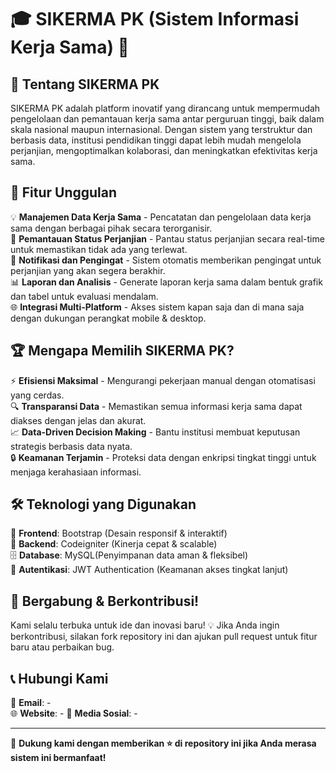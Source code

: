 # 🎓 SIKERMA PK (Sistem Informasi Kerja Sama) 🚀

## 📖 Tentang SIKERMA PK
SIKERMA PK adalah platform inovatif yang dirancang untuk mempermudah pengelolaan dan pemantauan kerja sama antar perguruan tinggi, baik dalam skala nasional maupun internasional. Dengan sistem yang terstruktur dan berbasis data, institusi pendidikan tinggi dapat lebih mudah mengelola perjanjian, mengoptimalkan kolaborasi, dan meningkatkan efektivitas kerja sama.

## 🎯 Fitur Unggulan
💡 **Manajemen Data Kerja Sama** - Pencatatan dan pengelolaan data kerja sama dengan berbagai pihak secara terorganisir.  
📅 **Pemantauan Status Perjanjian** - Pantau status perjanjian secara real-time untuk memastikan tidak ada yang terlewat.  
🔔 **Notifikasi dan Pengingat** - Sistem otomatis memberikan pengingat untuk perjanjian yang akan segera berakhir.  
📊 **Laporan dan Analisis** - Generate laporan kerja sama dalam bentuk grafik dan tabel untuk evaluasi mendalam.  
🌐 **Integrasi Multi-Platform** - Akses sistem kapan saja dan di mana saja dengan dukungan perangkat mobile & desktop.  

## 🏆 Mengapa Memilih SIKERMA PK?
⚡ **Efisiensi Maksimal** - Mengurangi pekerjaan manual dengan otomatisasi yang cerdas.  
🔍 **Transparansi Data** - Memastikan semua informasi kerja sama dapat diakses dengan jelas dan akurat.  
📈 **Data-Driven Decision Making** - Bantu institusi membuat keputusan strategis berbasis data nyata.  
🔒 **Keamanan Terjamin** - Proteksi data dengan enkripsi tingkat tinggi untuk menjaga kerahasiaan informasi.  

## 🛠️ Teknologi yang Digunakan
🚀 **Frontend**: Bootstrap (Desain responsif & interaktif)  
🔗 **Backend**: Codeigniter (Kinerja cepat & scalable)  
🗄️ **Database**: MySQL(Penyimpanan data aman & fleksibel)  
🔐 **Autentikasi**: JWT Authentication (Keamanan akses tingkat lanjut)  

## 🤝 Bergabung & Berkontribusi!
Kami selalu terbuka untuk ide dan inovasi baru! 💡 Jika Anda ingin berkontribusi, silakan fork repository ini dan ajukan pull request untuk fitur baru atau perbaikan bug.  

## 📞 Hubungi Kami
📧 **Email**: -  
🌐 **Website**: -
📱 **Media Sosial**: -

---
🚀 **Dukung kami dengan memberikan ⭐ di repository ini jika Anda merasa sistem ini bermanfaat!**

